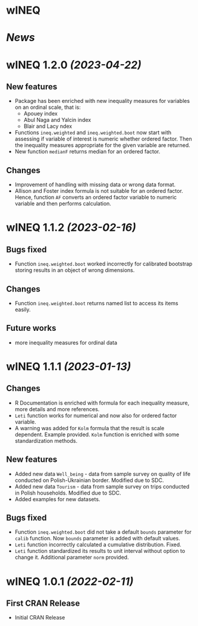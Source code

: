 # wINEQ 


# *News*

# wINEQ 1.2.0 _(2023-04-22)_

## New features

* Package has been enriched with new inequality measures for variables on an ordinal scale, that is:
  + Apouey index
  + Abul Naga and Yalcin index
  + Blair and Lacy ndex
* Functions `ineq.weighted` and `ineq.weighted.boot` now start with assessing if variable of interest is numeric whether ordered factor. Then the inequality measures appropriate for the given variable are returned.
* New function `medianF` returns median for an ordered factor.


## Changes

* Improvement of handling with missing data or wrong data format.
* Allison and Foster index formula is not suitable for an ordered factor. Hence, function `AF` converts an ordered factor variable to numeric variable and then performs calculation.  




# wINEQ 1.1.2 _(2023-02-16)_

## Bugs fixed

* Function `ineq.weighted.boot` worked incorrectly for calibrated bootstrap storing results in an object of wrong dimensions. 

## Changes

* Function `ineq.weighted.boot` returns named list to access its items easily. 

## Future works

* more inequality measures for ordinal data


# wINEQ 1.1.1 _(2023-01-13)_

## Changes

* R Documentation is enriched with formula for each inequality measure, more details and more references.
* `Leti` function works for numerical and now also for ordered factor variable. 
* A warning was added for `Kolm` formula that the result is scale dependent. Example provided. `Kolm` function is enriched with some standardization methods.

## New features

* Added new data `Well_being` - data from sample survey on quality of life conducted on Polish-Ukrainian border. Modified due to SDC.
* Added new data `Tourism` - data from sample survey on trips conducted in Polish households. Modified due to SDC.
* Added examples for new datasets.

## Bugs fixed

* Function `ineq.weighted.boot` did not take a default `bounds` parameter for `calib` function. Now `bounds` parameter is added with default values.
* `Leti` function incorrectly calculated a cumulative distribution. Fixed.
* `Leti` function standardized its results to unit interval without option to change it. Additional parameter `norm` provided.



# wINEQ 1.0.1 _(2022-02-11)_

## First CRAN Release

* Initial CRAN Release



